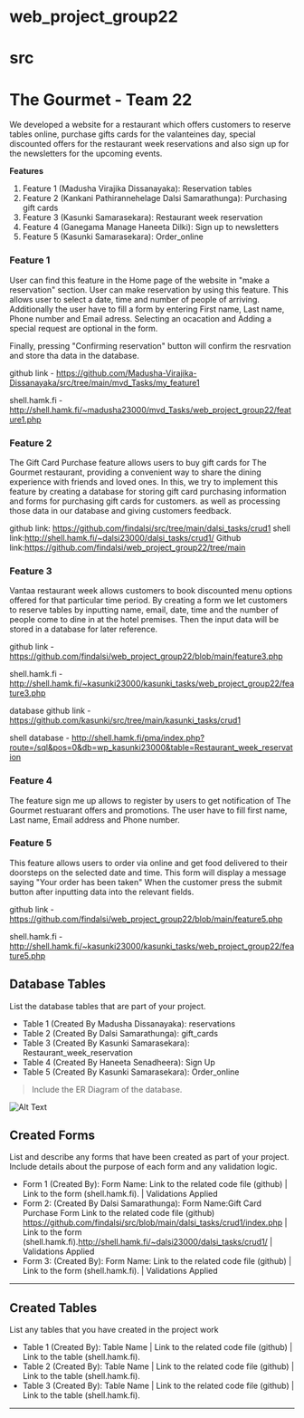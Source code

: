 # web_project_group22
# src

# The Gourmet - Team 22
 We developed a website for a restaurant which offers customers to reserve tables online, 
 purchase gifts cards for the valanteines day, special discounted offers for the restaurant week reservations 
 and also sign up for the newsletters for the upcoming events. 


**Features**

1. Feature 1 (Madusha Virajika Dissanayaka): Reservation tables
2. Feature 2 (Kankani Pathirannehelage Dalsi Samarathunga): Purchasing gift cards
3. Feature 3 (Kasunki Samarasekara): Restaurant week reservation
4. Feature 4 (Ganegama Manage Haneeta Dilki): Sign up to newsletters
5. Feature 5 (Kasunki Samarasekara): Order_online



### Feature 1
User can find this feature in the Home page of the website in "make a reservation" section. User can make reservation by using this feature. This allows user to select a date, time and number of people of arriving. Additionally the user have to fill a form by entering First name, Last name, Phone number and Email adress. Selecting an ocacation and Adding a special request are optional in the form.

Finally, pressing "Confirming reservation" button will confirm the resrvation and store tha data in the database.

github link - https://github.com/Madusha-Virajika-Dissanayaka/src/tree/main/mvd_Tasks/my_feature1 

shell.hamk.fi - http://shell.hamk.fi/~madusha23000/mvd_Tasks/web_project_group22/feature1.php


### Feature 2

The Gift Card Purchase feature allows users to buy gift cards for The Gourmet restaurant, providing a convenient way to share the dining experience with friends and loved ones. 
In this, we try to implement this feature by creating a database for storing gift card purchasing information and forms for purchasing gift cards for customers. as well as processing those data in our database and giving customers feedback.

github link: https://github.com/findalsi/src/tree/main/dalsi_tasks/crud1
shell link:http://shell.hamk.fi/~dalsi23000/dalsi_tasks/crud1/
Github link:https://github.com/findalsi/web_project_group22/tree/main


### Feature 3

Vantaa restaurant week allows customers to book discounted menu options offered for that particular time period. By creating a form we let customers to reserve tables by inputting name, email, date, time and the number of people come to dine in at the hotel premises. Then the input data will be stored in a database for later reference.

github link - https://github.com/findalsi/web_project_group22/blob/main/feature3.php

shell.hamk.fi - http://shell.hamk.fi/~kasunki23000/kasunki_tasks/web_project_group22/feature3.php

database github link - https://github.com/kasunki/src/tree/main/kasunki_tasks/crud1

shell database - http://shell.hamk.fi/pma/index.php?route=/sql&pos=0&db=wp_kasunki23000&table=Restaurant_week_reservation

### Feature 4

The feature sign me up allows to register by users to get notification of The Gourmet restuarant offers and promotions.
 The user have to fill first name, Last name, Email address and Phone number. 


### Feature 5

This feature allows users to order via online and get food delivered to their doorsteps on the selected date and time. This form will display a message saying "Your order has been taken" When the customer press the submit button after inputting data into the relevant fields. 

github link - https://github.com/findalsi/web_project_group22/blob/main/feature5.php

shell.hamk.fi - http://shell.hamk.fi/~kasunki23000/kasunki_tasks/web_project_group22/feature5.php





## Database Tables

List the database tables that are part of your project. 

- Table 1 (Created By Madusha Dissanayaka): reservations
- Table 2 (Created By Dalsi Samarathunga): gift_cards 
- Table 3 (Created By Kasunki Samarasekara): Restaurant_week_reservation
- Table 4 (Created By Haneeta Senadheera): Sign Up
- Table 5 (Created By Kasunki Samarasekara): Order_online


> Include the ER Diagram of the database. 

![Alt Text](../web_project_group22/images/ER%20diagram.PNG) 

## Created Forms

List and describe any forms that have been created as part of your project. Include details about the purpose of each form and any validation logic.

- Form 1 (Created By): Form Name: Link to the related code file (github) | Link to the form (shell.hamk.fi). | Validations Applied
- Form 2: (Created By Dalsi Samarathunga): Form Name:Gift Card Purchase Form 
        Link to the related code file (github) https://github.com/findalsi/src/blob/main/dalsi_tasks/crud1/index.php | 
        Link to the form (shell.hamk.fi).http://shell.hamk.fi/~dalsi23000/dalsi_tasks/crud1/  | Validations Applied
- Form 3: (Created By): Form Name: Link to the related code file (github) | Link to the form (shell.hamk.fi).  | Validations Applied


---

## Created Tables

List any tables that you have created in the project work

- Table 1 (Created By): Table Name | Link to the related code file (github) | Link to the table (shell.hamk.fi).
- Table 2 (Created By): Table Name | Link to the related code file (github) | Link to the table (shell.hamk.fi).
- Table 3 (Created By): Table Name | Link to the related code file (github) | Link to the table (shell.hamk.fi).

---
